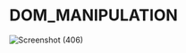 # DOM_MANIPULATION
![Screenshot (406)](https://user-images.githubusercontent.com/58084456/236751252-5310624e-823a-40f4-b2be-0bf8f8b82264.png)
